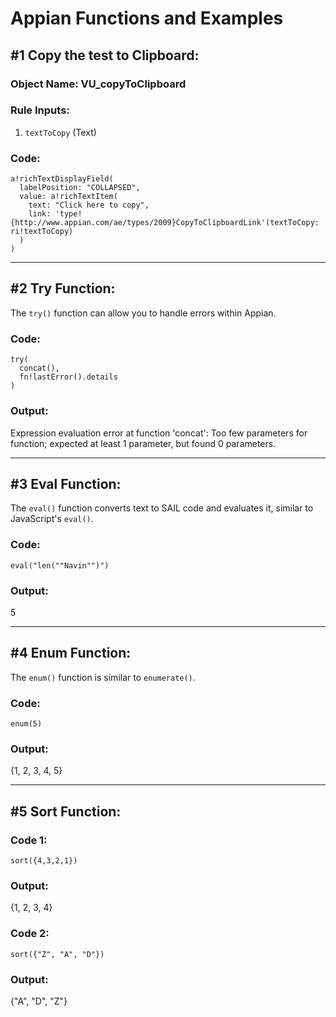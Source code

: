 # Appian Functions and Examples

## #1 Copy the test to Clipboard:

### Object Name: VU_copyToClipboard

### Rule Inputs:
1. `textToCopy` (Text)

### Code: 
```apex
a!richTextDisplayField(
  labelPosition: "COLLAPSED",
  value: a!richTextItem(
    text: "Click here to copy",
    link: 'type!{http://www.appian.com/ae/types/2009}CopyToClipboardLink'(textToCopy: ri!textToCopy)
  )
)
```

---

## #2 Try Function:

The `try()` function can allow you to handle errors within Appian.

### Code:
```apex
try(
  concat(),
  fn!lastError().details
)
```

### Output:
Expression evaluation error at function 'concat': Too few parameters for function; expected at least 1 parameter, but found 0 parameters.

---

## #3 Eval Function:

The `eval()` function converts text to SAIL code and evaluates it, similar to JavaScript's `eval()`.

### Code:
```apex
eval("len(""Navin"")")
```

### Output:
5

---

## #4 Enum Function:

The `enum()` function is similar to `enumerate()`.

### Code:
```apex
enum(5)
```

### Output:
{1, 2, 3, 4, 5}

---

## #5 Sort Function:

### Code 1:
```apex
sort({4,3,2,1})
```

### Output:
{1, 2, 3, 4}

### Code 2:
```apex
sort({"Z", "A", "D"})
```

### Output:
{"A", "D", "Z"}
```
